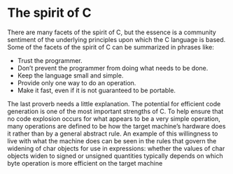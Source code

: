 # The spirit of C

There are many facets of the spirit of C, but the essence is a community sentiment of the underlying principles upon which the C language is based. Some of the facets of the spirit of C can be summarized in phrases like:

- Trust the programmer.
- Don’t prevent the programmer from doing what needs to be done.
- Keep the language small and simple.
- Provide only one way to do an operation.
- Make it fast, even if it is not guaranteed to be portable.

The last proverb needs a little explanation. The potential for efficient code generation is one of the most important strengths of C. To help ensure that no code explosion occurs for what appears to be a very simple operation, many operations are defined to be how the target machine’s hardware does it rather than by a general abstract rule. An example of this willingness to live with what the machine does can be seen in the rules that govern the widening of char objects for use in expressions: whether the values of char objects widen to signed or unsigned quantities typically depends on which byte operation is more efficient on the target machine